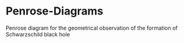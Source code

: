 # Penrose-Diagrams
Penrose diagram for the geometrical observation of the formation of Schwarzschild black hole 
